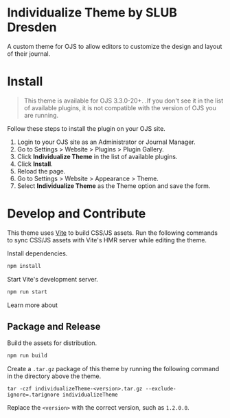 # Individualize Theme by SLUB Dresden

A custom theme for OJS to allow editors to customize the design and layout of their journal.

# Install

> This theme is available for OJS 3.3.0-20+. .If you don't see it in the list of available plugins, it is not compatible with the version of OJS you are running.

Follow these steps to install the plugin on your OJS site.

1. Login to your OJS site as an Administrator or Journal Manager.
2. Go to Settings > Website > Plugins > Plugin Gallery.
3. Click **Individualize Theme** in the list of available plugins.
4. Click **Install**.
5. Reload the page.
6. Go to Settings > Website > Appearance > Theme.
7. Select **Individualize Theme** as the Theme option and save the form.

# Develop and Contribute

This theme uses [Vite](https://vitejs.dev/) to build CSS/JS assets. Run the following commands to sync CSS/JS assets with Vite's HMR server while editing the theme.

Install dependencies.

```bash
npm install
```

Start Vite's development server.

```bash
npm run start
```

Learn more about

## Package and Release

Build the assets for distribution.

```bash
npm run build
```

Create a `.tar.gz` package of this theme by running the following command in the directory above the theme.

```
tar -czf individualizeTheme-<version>.tar.gz --exclude-ignore=.tarignore individualizeTheme
```

Replace the `<version>` with the correct version, such as `1.2.0.0`.
